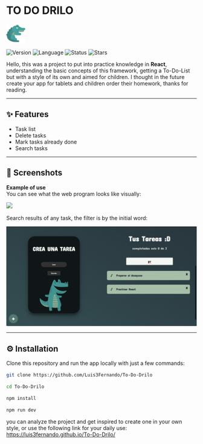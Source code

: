 # TO DO DRILO

<img src="src/assets/icon/cocodrilo.png" alt="To-Do-Drilo" width="50"/>

![Version](https://img.shields.io/badge/version-2.0.0-52796F) ![Language](https://img.shields.io/badge/language-Javascript-52796F) ![Status](https://img.shields.io/badge/status-Completed-52796F)
![Stars](https://img.shields.io/github/stars/Luis3Fernando/To-Do-Drilo?style=social)

Hello, this was a project to put into practice knowledge in **React**, understanding the basic concepts of this framework, getting a To-Do-List but with a style of its own and aimed for children. 
I thought in the future create your app for tablets and children order their homework, thanks for reading.

---

## ✨ Features

- Task list
- Delete tasks
- Mark tasks already done
- Search tasks

---

## 📸 Screenshots

**Example of use**  
You can see what the web program looks like visually:

<img src="src/assets/screenshots/main" width="600"/>

Search results of any task, the filter is by the initial word:

<img src="src/assets/screenshots/search.png" width="600"/>

---

## ⚙️ Installation

Clone this repository and run the app locally with just a few commands:

```bash
git clone https://github.com/Luis3Fernando/To-Do-Drilo
```
```bash
cd To-Do-Drilo
```
```bash
npm install
```

```bash
npm run dev
```
you can analyze the project and get inspired to create one in your own style, or use the following link for your daily use: https://luis3fernando.github.io/To-Do-Drilo/
